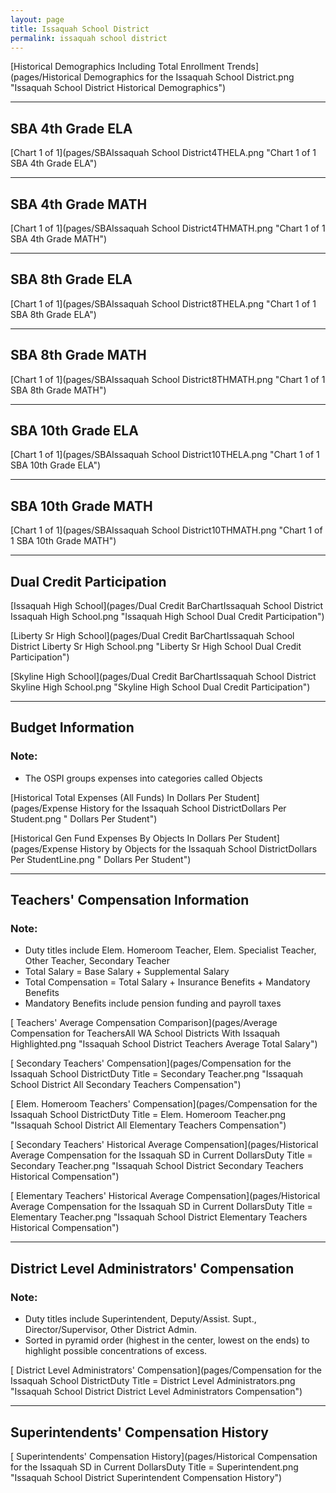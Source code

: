 ```yaml
---
layout: page
title: Issaquah School District
permalink: issaquah school district
---
```



[Historical Demographics Including Total Enrollment Trends](pages/Historical Demographics for the Issaquah School District.png "Issaquah School District Historical Demographics")

___

## SBA 4th Grade ELA

[Chart 1 of 1](pages/SBAIssaquah School District4THELA.png "Chart 1 of 1 SBA 4th Grade ELA")


___

## SBA 4th Grade MATH

[Chart 1 of 1](pages/SBAIssaquah School District4THMATH.png "Chart 1 of 1 SBA 4th Grade MATH")


___

## SBA 8th Grade ELA

[Chart 1 of 1](pages/SBAIssaquah School District8THELA.png "Chart 1 of 1 SBA 8th Grade ELA")


___

## SBA 8th Grade MATH

[Chart 1 of 1](pages/SBAIssaquah School District8THMATH.png "Chart 1 of 1 SBA 8th Grade MATH")


___

## SBA 10th Grade ELA

[Chart 1 of 1](pages/SBAIssaquah School District10THELA.png "Chart 1 of 1 SBA 10th Grade ELA")


___

## SBA 10th Grade MATH

[Chart 1 of 1](pages/SBAIssaquah School District10THMATH.png "Chart 1 of 1 SBA 10th Grade MATH")


___

## Dual Credit Participation

[Issaquah High School](pages/Dual Credit BarChartIssaquah School District Issaquah High School.png "Issaquah High School Dual Credit Participation")

[Liberty Sr High School](pages/Dual Credit BarChartIssaquah School District Liberty Sr High School.png "Liberty Sr High School Dual Credit Participation")

[Skyline High School](pages/Dual Credit BarChartIssaquah School District Skyline High School.png "Skyline High School Dual Credit Participation")


___

## Budget Information
### Note:
- The OSPI groups expenses into categories called Objects

[Historical Total Expenses (All Funds) In Dollars Per Student](pages/Expense History for the Issaquah School DistrictDollars Per Student.png " Dollars Per Student")

[Historical Gen Fund Expenses By Objects In Dollars Per Student](pages/Expense History by Objects for the Issaquah School DistrictDollars Per StudentLine.png " Dollars Per Student")


___

## Teachers' Compensation Information
### Note:
- Duty titles include Elem. Homeroom Teacher, Elem. Specialist Teacher, Other Teacher, Secondary Teacher
- Total Salary = Base Salary + Supplemental Salary
- Total Compensation = Total Salary + Insurance Benefits + Mandatory Benefits
- Mandatory Benefits include pension funding and payroll taxes

[ Teachers' Average Compensation Comparison](pages/Average Compensation for TeachersAll WA School Districts With Issaquah Highlighted.png "Issaquah School District Teachers Average Total Salary")

[ Secondary Teachers' Compensation](pages/Compensation for the Issaquah School DistrictDuty Title = Secondary Teacher.png "Issaquah School District All Secondary Teachers Compensation")

[ Elem. Homeroom Teachers' Compensation](pages/Compensation for the Issaquah School DistrictDuty Title = Elem. Homeroom Teacher.png "Issaquah School District All Elementary Teachers Compensation")

[ Secondary Teachers' Historical Average Compensation](pages/Historical Average Compensation for the Issaquah SD in Current DollarsDuty Title = Secondary Teacher.png "Issaquah School District Secondary Teachers Historical Compensation")

[ Elementary Teachers' Historical Average Compensation](pages/Historical Average Compensation for the Issaquah SD in Current DollarsDuty Title = Elementary Teacher.png "Issaquah School District Elementary Teachers Historical Compensation")


___

## District Level Administrators' Compensation

### Note:
- Duty titles include Superintendent, Deputy/Assist. Supt., Director/Supervisor, Other District Admin.
- Sorted in pyramid order (highest in the center, lowest on the ends) to highlight possible concentrations of excess.

[ District Level Administrators' Compensation](pages/Compensation for the Issaquah School DistrictDuty Title = District Level Administrators.png "Issaquah School District District Level Administrators Compensation")


___

## Superintendents' Compensation History

[ Superintendents' Compensation History](pages/Historical Compensation for the Issaquah SD in Current DollarsDuty Title = Superintendent.png "Issaquah School District Superintendent Compensation History")

